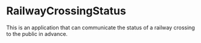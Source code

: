# RailwayCrossingStatus
This is an application that can communicate the status of a railway crossing to the public in advance.
